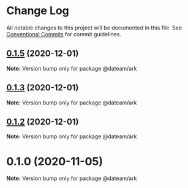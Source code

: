 # Change Log

All notable changes to this project will be documented in this file.
See [Conventional Commits](https://conventionalcommits.org) for commit guidelines.

## [0.1.5](https://github.com/DaTeam/toolkit/compare/v0.1.4...v0.1.5) (2020-12-01)

**Note:** Version bump only for package @dateam/ark





## [0.1.3](https://github.com/DaTeam/toolkit/compare/v0.1.0...v0.1.3) (2020-12-01)

**Note:** Version bump only for package @dateam/ark





## [0.1.2](https://github.com/DaTeam/toolkit/compare/v0.1.0...v0.1.2) (2020-12-01)

**Note:** Version bump only for package @dateam/ark





# 0.1.0 (2020-11-05)

**Note:** Version bump only for package @dateam/ark
